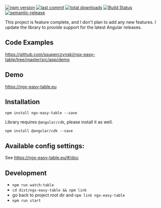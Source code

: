[![npm version](https://badge.fury.io/js/ngx-easy-table.svg)](https://badge.fury.io/js/ngx-easy-table)
[![last commit](https://badgen.net/github/last-commit/ssuperczynski/ngx-easy-table)](https://badgen.net/github/last-commit/ssuperczynski/ngx-easy-table)
[![total downloads](https://badgen.net/npm/dt/ngx-easy-table)](https://badgen.net/npm/dt/ngx-easy-table)
[![Build Status](https://travis-ci.org/ssuperczynski/ngx-easy-table.svg?branch=master)](https://travis-ci.org/ssuperczynski/ngx-easy-table)
[![semantic-release](https://img.shields.io/badge/%20%20%F0%9F%93%A6%F0%9F%9A%80-semantic--release-e10079.svg)](https://github.com/semantic-release/semantic-release)

This project is feature complete, and I don't plan to add any new features.
I update the library to provide support for the latest Angular releases.

## Code Examples

<a href="https://github.com/ssuperczynski/ngx-easy-table/tree/master/src/app/demo" target="_blank">
https://github.com/ssuperczynski/ngx-easy-table/tree/master/src/app/demo
</a>

## Demo

<a href="https://ngx-easy-table.eu" target="_blank">
https://ngx-easy-table.eu
</a>

## Installation

`npm install ngx-easy-table --save`

Library requires `@angular/cdk`, please install it as well.

`npm install @angular/cdk --save`

## Available config settings:

See https://ngx-easy-table.eu/#/doc

## Development

- `npm run watch:table`
- `cd dist/ngx-easy-table && npm link`
- go back to project root dir and `npm link ngx-easy-table`
- `npm run start`
